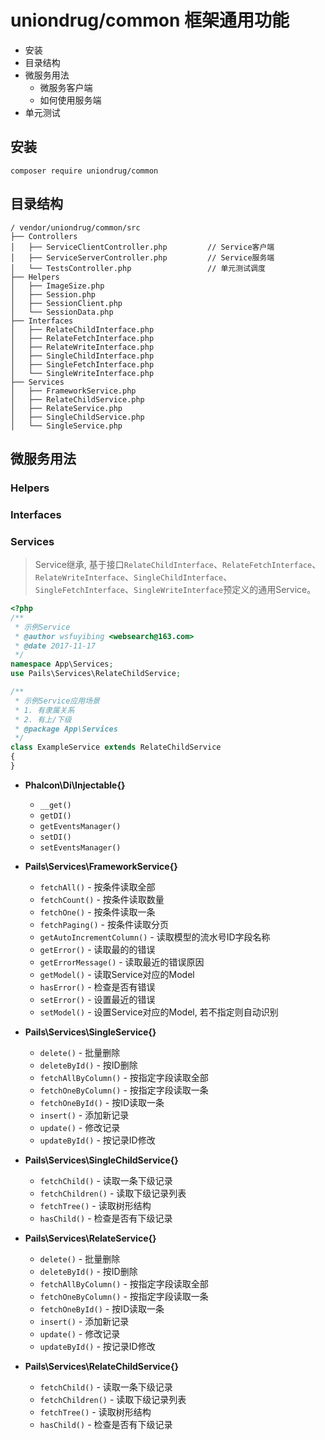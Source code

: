 # uniondrug/common 框架通用功能

* 安装
* 目录结构
* 微服务用法
    * 微服务客户端
    * 如何使用服务端
* 单元测试

## 安装

```
composer require uniondrug/common
```

## 目录结构

```text
/ vendor/uniondrug/common/src
├── Controllers
│   ├── ServiceClientController.php         // Service客户端
│   ├── ServiceServerController.php         // Service服务端
│   └── TestsController.php                 // 单元测试调度
├── Helpers
│   ├── ImageSize.php
│   ├── Session.php
│   ├── SessionClient.php
│   └── SessionData.php
├── Interfaces
│   ├── RelateChildInterface.php
│   ├── RelateFetchInterface.php
│   ├── RelateWriteInterface.php
│   ├── SingleChildInterface.php
│   ├── SingleFetchInterface.php
│   └── SingleWriteInterface.php
├── Services
│   ├── FrameworkService.php
│   ├── RelateChildService.php
│   ├── RelateService.php
│   ├── SingleChildService.php
│   └── SingleService.php
```

## 微服务用法

### Helpers

### Interfaces

### Services

> Service继承, 基于接口`RelateChildInterface`、`RelateFetchInterface`、`RelateWriteInterface`、`SingleChildInterface`、`SingleFetchInterface`、`SingleWriteInterface`预定义的通用Service。

```php
<?php
/**
 * 示例Service
 * @author wsfuyibing <websearch@163.com>
 * @date 2017-11-17
 */
namespace App\Services;
use Pails\Services\RelateChildService;

/**
 * 示例Service应用场景
 * 1. 有隶属关系
 * 2. 有上/下级
 * @package App\Services
 */
class ExampleService extends RelateChildService
{
}
```

* **Phalcon\Di\Injectable{}**
    * `__get()`
    * `getDI()`
    * `getEventsManager()`
    * `setDI()`
    * `setEventsManager()`

* **Pails\Services\FrameworkService{}**
    * `fetchAll()` - 按条件读取全部
    * `fetchCount()` - 按条件读取数量
    * `fetchOne()` - 按条件读取一条
    * `fetchPaging()` - 按条件读取分页
    * `getAutoIncrementColumn()` - 读取模型的流水号ID字段名称
    * `getError()` - 读取最的的错误
    * `getErrorMessage()` - 读取最近的错误原因
    * `getModel()` - 读取Service对应的Model
    * `hasError()` - 检查是否有错误
    * `setError()` - 设置最近的错误
    * `setModel()` - 设置Service对应的Model, 若不指定则自动识别

* **Pails\Services\SingleService{}**
    * `delete()` - 批量删除
    * `deleteById()` - 按ID删除
    * `fetchAllByColumn()` - 按指定字段读取全部
    * `fetchOneByColumn()` - 按指定字段读取一条
    * `fetchOneById()` - 按ID读取一条
    * `insert()` - 添加新记录
    * `update()` - 修改记录
    * `updateById()` - 按记录ID修改

* **Pails\Services\SingleChildService{}**
    * `fetchChild()` - 读取一条下级记录
    * `fetchChildren()` - 读取下级记录列表
    * `fetchTree()` - 读取树形结构
    * `hasChild()` - 检查是否有下级记录

* **Pails\Services\RelateService{}**
    * `delete()` - 批量删除
    * `deleteById()` - 按ID删除
    * `fetchAllByColumn()` - 按指定字段读取全部
    * `fetchOneByColumn()` - 按指定字段读取一条
    * `fetchOneById()` - 按ID读取一条
    * `insert()` - 添加新记录
    * `update()` - 修改记录
    * `updateById()` - 按记录ID修改

* **Pails\Services\RelateChildService{}**
    * `fetchChild()` - 读取一条下级记录
    * `fetchChildren()` - 读取下级记录列表
    * `fetchTree()` - 读取树形结构
    * `hasChild()` - 检查是否有下级记录